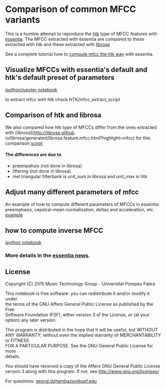 Comparison of common MFCC variants
======================================

This is a humble attempt to reproduce the [htk](http://htk.eng.cam.ac.uk/) type of MFCC features with [essentia](http://essentia.upf.edu/). The MFCC extracted with essentia are compared to these extracted with htk and these extracted with 
 [librosa](http://librosa.github.io)  


See a complete tutorial how to [compute mfcc the htk way](https://github.com/MTG/essentia/blob/master/src/examples/tutorial/example_mfcc_the_htk_way.py) with essentia.

## Visualize  MFCCs with essentia's default and htk's default preset of parameters
 [ipython/jupyter notebook](https://github.com/georgid/mfcc-htk-an-librosa/blob/master/mfcc_parameters_comparison_essentia.ipynb)

to extract mfcc with htk check HTK/mfcc_extract_script

 
## Comparison of htk and librosa
We also compared how htk type of MFCCs differ from the ones extracted with [librosa](http://librosa.github.
io/librosa/generated/librosa.feature.mfcc.html?highlight=mfcc)
	 for this comparison [scirpt](https://github.com/georgid/mfcc-htk-an-librosa/blob/master/htk%20and%20librosa%20MFCC%20extract%20comparison.ipynb)

#### The differences are due to

- preempahsis (not done in librosa)
- liftering (not done in librosa)
- mel triangular filterbank is unit_sum in librosa and unit_max in htk


## Adjust many different parameters of mfcc
An example of how to compute different parameters of MFCCs in essentia: preemphasis, cepstral-mean normalization, deltas and acceleration, etc.
[example](https://github.com/georgid/mfcc-htk-an-librosa/blob/master/mfcc-htk-many-parameters.py)

## how to compute inverse MFCC
[ipython notebook](https://github.com/georgid/mfcc-htk-an-librosa/blob/master/inverse_mfccs.ipynb)


### More details in the [essentia news](http://essentia.upf.edu/news). 



## License
 Copyright (C) 2015  Music Technology Group - Universitat Pompeu Fabra  
 
 This notebook is free software: you can redistribute it and/or modify it under  
 the terms of the GNU Affero General Public License as published by the Free  
 Software Foundation (FSF), either version 3 of the License, or (at your  
 option) any later version.  
 
 This program is distributed in the hope that it will be useful, but WITHOUT  
 ANY WARRANTY; without even the implied warranty of MERCHANTABILITY or FITNESS  
 FOR A PARTICULAR PURPOSE.  See the GNU General Public License for more  
 details.  
 
 You should have received a copy of the Affero GNU General Public License  
 version 3 along with this program.  If not, see http://www.gnu.org/licenses/  


For questions: georgi.dzhambazov@upf.edu
